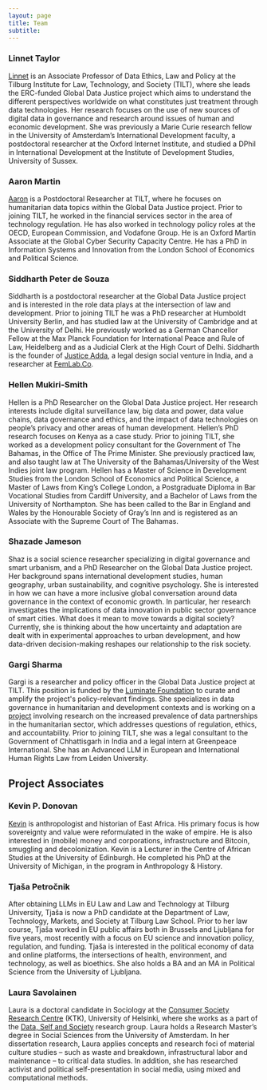 ```yaml
---
layout: page
title: Team
subtitle:
---
```



      

### Linnet Taylor

[Linnet](https://linnettaylor.wordpress.com/) is an Associate Professor of Data Ethics, Law and Policy at the Tilburg Institute for Law, Technology, and Society (TILT), where she leads the ERC-funded Global Data Justice project which aims to understand the different perspectives worldwide on what constitutes just treatment through data technologies. Her research focuses on the use of new sources of digital data in governance and research around issues of human and economic development. She was previously a Marie Curie research fellow in the University of Amsterdam’s International Development faculty, a postdoctoral researcher at the Oxford Internet Institute, and studied a DPhil in International Development at the Institute of Development Studies, University of Sussex. 

### Aaron Martin

[Aaron](http://sixfouronea.net/) is a Postdoctoral Researcher at TILT, where he focuses on humanitarian data topics within the Global Data Justice project. Prior to joining TILT, he worked in the financial services sector in the area of technology regulation. He has also worked in technology policy roles at the OECD, European Commission, and Vodafone Group. He is an Oxford Martin Associate at the Global Cyber Security Capacity Centre. He has a PhD in Information Systems and Innovation from the London School of Economics and Political Science.

### Siddharth Peter de Souza

Siddharth is a postdoctoral researcher  at the Global Data Justice project and is  interested in the role data plays at the intersection of law and development. Prior to joining TILT he was a PhD researcher at Humboldt University Berlin, and has studied law at the University of Cambridge and at the University of Delhi. He previously worked as a German Chancellor Fellow at the Max Planck Foundation for International Peace and Rule of Law, Heidelberg and as a Judicial Clerk at the High Court of Delhi. Siddharth is the founder of [Justice Adda](http://www.justiceadda.com/), a legal design social venture in India, and a researcher at [FemLab.Co](femlab.co).

### Hellen Mukiri-Smith

Hellen is a PhD Researcher on the Global Data Justice project. Her research interests include digital surveillance law, big data and power, data value chains, data governance and ethics, and the impact of data technologies on people’s privacy and other areas of human development. Hellen’s PhD research focuses on Kenya as a case study. Prior to joining TILT, she worked as a development policy consultant for the Government of The Bahamas, in the Office of The Prime Minister. She previously practiced law, and also taught law at The University of the Bahamas/University of the West Indies joint law program. Hellen has a Master of Science in Development Studies from the London School of Economics and Political Science, a Master of Laws from King’s College London, a Postgraduate Diploma in Bar Vocational Studies from Cardiff University, and a Bachelor of Laws from the University of Northampton. She has been called to the Bar in England and Wales by the Honourable Society of Gray’s Inn and is registered as an Associate with the Supreme Court of The Bahamas.

### Shazade Jameson

Shaz is a social science researcher specializing in digital governance and smart urbanism, and a PhD Researcher on the Global Data Justice project. Her background spans international development studies, human geography, urban sustainability, and cognitive psychology. She is interested in how we can have a more inclusive global conversation around data governance in the context of economic growth. In particular, her research investigates the implications of data innovation in public sector governance of smart cities. What does it mean to move towards a digital society? Currently, she is thinking about the how uncertainty and adaptation are dealt with in experimental approaches to urban development, and how data-driven decision-making reshapes our relationship to the risk society.

### Gargi Sharma

Gargi is a researcher and policy officer in the Global Data Justice project at TILT. This position is funded by the [Luminate Foundation](https://luminategroup.com/) to curate and amplify the project's policy-relevant findings. She specializes in data governance in humanitarian and development contexts and is working on a [project](https://globaldatajustice.org/humanitariandatapartnerships/) involving research on the increased prevalence of data partnerships in the humanitarian sector, which addresses questions of regulation, ethics, and accountability. Prior to joining TILT, she was a legal consultant to the Government of Chhattisgarh in India and a legal intern at Greenpeace International. She has an Advanced LLM in European and International Human Rights Law from Leiden University.

## Project Associates

### Kevin P. Donovan

[Kevin](http://kevinpdonovan.com) is anthropologist and historian of East Africa. His primary focus is how sovereignty and value were reformulated in the wake of empire. He is also interested in (mobile) money and corporations, infrastructure and Bitcoin, smuggling and decolonization. Kevin is a Lecturer in the Centre of African Studies at the University of Edinburgh. He completed his PhD at the University of Michigan, in the program in Anthropology & History.  

### Tjaša Petročnik

After obtaining LLMs in EU Law and Law and Technology at Tilburg University, Tjaša is now a PhD candidate at the Department of Law, Technology, Markets, and Society at Tilburg Law School. Prior to her law course, Tjaša worked in EU public affairs both in Brussels and Ljubljana for five years, most recently with a focus on EU science and innovation policy, regulation, and funding. Tjaša is interested in the political economy of data and online platforms, the intersections of health, environment, and technology, as well as bioethics. She also holds a BA and an MA in Political Science from the University of Ljubljana.

### Laura Savolainen

Laura is a doctoral candidate in Sociology at the [Consumer Society Research Centre](https://www.helsinki.fi/en/researchgroups/centre-for-consumer-society-research) (KTK), University of Helsinki, where she works as a part of the [Data, Self and Society](https://www.helsinki.fi/en/researchgroups/centre-for-consumer-society-research/six-thematic-areas/data-self-and-society) research group. Laura holds a Research Master’s degree in Social Sciences from the University of Amsterdam. In her dissertation research, Laura applies concepts and research foci of material culture studies – such as waste and breakdown, infrastructural labor and maintenance – to critical data studies. In addition, she has researched activist and political self-presentation in social media, using mixed and computational methods.
